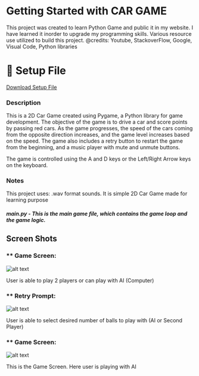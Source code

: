 # Getting Started with CAR GAME

This project was created to learn Python Game and public it in my website. I have learned it inorder to upgrade my programming skills. Various resource use utilized to build this project. @credits: Youtube, StackoverFlow, Google, Visual Code, Python libraries

# 🔗 Setup File 
<a href ="#" target="_blank">Download Setup File </a>

### Description
This is a 2D Car Game created using Pygame, a Python library for game development. The objective of the game is to drive a car and score points by passing red cars. As the game progresses, the speed of the cars coming from the opposite direction increases, and the game level increases based on the speed. The game also includes a retry button to restart the game from the beginning, and a music player with mute and unmute buttons.

The game is controlled using the A and D keys or the Left/Right Arrow keys on the keyboard.

### Notes

This project uses: .wav format sounds.
It is simple 2D Car Game made for learning purpose

##### main.py - This is the main game file, which contains the game loop and the game logic.

## Screen Shots

### ** Game Screen:

![alt text](https://nayanbastola.com/wp-content/uploads/2023/05/1-1.png)

User is able to play 2 players or can play with AI (Computer)

### ** Retry Prompt:

![alt text](https://nayanbastola.com/wp-content/uploads/2023/05/2-1.png)

User is able to select desired number of balls to play with (AI or Second Player)

### ** Game Screen:

![alt text](https://nayanbastola.com/wp-content/uploads/2023/05/3-1.png)

This is the Game Screen. Here user is playing with AI
